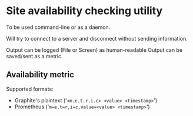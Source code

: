 # Site availability checking utility

To be used command-line or as a daemon.

Will try to connect to a server and disconnect without sending information.

Output can be logged (File or Screen) as human-readable
Output can be saved/sent as a metric.

## Availability metric

Supported formats:

- Graphite's plaintext ('`<m.e.t.r.i.c> <value> <timestamp>`')
- Prometheus ('`m=e,t=r,i=c,value=<value> <timestamp>`')
